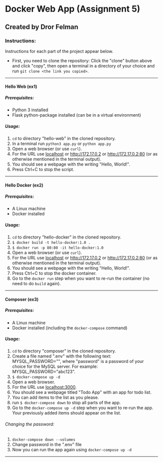 # Docker Web App (Assignment 5)
## Created by Dror Felman

### Instructions:
Instructions for each part of the project appear below.

- First, you need to clone the repository: Click the "clone" button above and click "copy", then open a terminal in a directory of your choice and run `git clone <the link you copied>`.
---
#### Hello Web (ex1)
##### Prerequisites:
- Python 3 installed
- Flask python-package installed (can be in a virtual environment)
##### Usage:
1. `cd` to directory "hello-web" in the cloned repository.
1. In a terminal run `python3 app.py` or  `python app.py`
1. Open a web browser (or use `curl`).
1. For the URL use [localhost](http://localhost) or http://172.17.0.2 or http://172.17.0.2:80 (or as otherwise mentioned in the terminal output).
1. You should see a webpage with the writing "Hello, World!".
1. Press Ctrl+C to stop the script.
---
#### Hello Docker (ex2)
##### Prerequisites:
- A Linux machine
- Docker installed
##### Usage:
1. `cd` to directory "hello-docker" in the cloned repository.
1. `$ docker build -t hello-docker:1.0 .`
1. `$ docker run -p 80:80 -it hello-docker:1.0`
1. Open a web browser (or use `curl`).
1. For the URL use [localhost](http://localhost) or http://172.17.0.2 or http://172.17.0.2:80 (or as otherwise mentioned in the terminal output).
1. You should see a webpage with the writing "Hello, World!".
1. Press Ctrl+C to stop the docker container.
1. Go to the `docker run` step when you want to re-run the container (no need to do `build` again).
---
#### Composer (ex3)
##### Prerequisites:
- A Linux machine
- Docker installed (including the `docker-compose` command)
##### Usage:
1. `cd` to directory "composer" in the cloned repository.
1. Create a file named ".env" with the following text: MYSQL_PASSWORD="<password>", where "password" is a password of your choice for the MySQL server. For example: MYSQL_PASSWORD="abc123".
1. `$ docker-compose up -d`
1. Open a web browser.
1. For the URL use [localhost:3000](http://localhost:3000).
1. You should see a webpage titled "Todo App" with an app for todo list.
1. You can add items to the list as you please.
1. run `$ docker-compose down` to stop all parts of the app.
1. Go to the `docker-compose up -d` step when you want to re-run the app. Your previously added items should appear on the list.

###### Changing the password:
1. `docker-compose down --volumes`
1. Change password in the ".env" file
1. Now you can run the app again using `docker-compose up -d`
---
